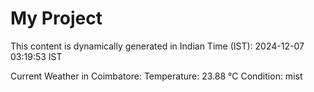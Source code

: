 # My Project

This content is dynamically generated in Indian Time (IST): 2024-12-07 03:19:53 IST


Current Weather in Coimbatore:
Temperature: 23.88 °C
Condition: mist
